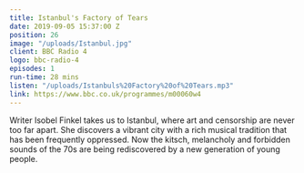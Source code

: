 ```yaml
---
title: Istanbul's Factory of Tears
date: 2019-09-05 15:37:00 Z
position: 26
image: "/uploads/Istanbul.jpg"
client: BBC Radio 4
logo: bbc-radio-4
episodes: 1
run-time: 28 mins
listen: "/uploads/Istanbuls%20Factory%20of%20Tears.mp3"
link: https://www.bbc.co.uk/programmes/m00060w4
---
```


Writer Isobel Finkel takes us to Istanbul, where art and censorship are never too far apart. She discovers a vibrant city with a rich musical tradition that has been frequently oppressed. Now the kitsch, melancholy and forbidden sounds of the 70s are being rediscovered by a new generation of young people.